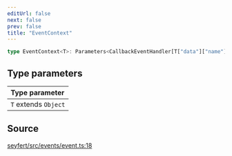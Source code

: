 ```yaml
---
editUrl: false
next: false
prev: false
title: "EventContext"
---
```


```ts
type EventContext<T>: Parameters<CallbackEventHandler[T["data"]["name"]]>;
```

## Type parameters

| Type parameter |
| :------ |
| `T` extends `Object` |

## Source

[seyfert/src/events/event.ts:18](https://github.com/potoland/potocuit/blob/fe122a1/src/events/event.ts#L18)
